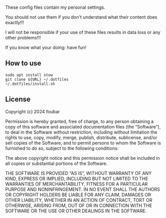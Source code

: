 These config files contain my personal settings.

You should not use them if you don't understand what their content does exactly!!!

I will not be responsible if your use of these files results in data loss or any other problems!!!

If you know what your doing: have fun!

How to use
----------
```
sudo apt install stow
git clone ${URL} ~/.dotfiles
~/.dotfiles/install.sh
```

License
-------

Copyright (c) 2024 foubar

Permission is hereby granted, free of charge, to any person obtaining a copy of this software and associated documentation files (the “Software”), to deal in the Software without restriction, including without limitation the rights to use, copy, modify, merge, publish, distribute, sublicense, and/or sell copies of the Software, and to permit persons to whom the Software is furnished to do so, subject to the following conditions:

The above copyright notice and this permission notice shall be included in all copies or substantial portions of the Software.

THE SOFTWARE IS PROVIDED “AS IS”, WITHOUT WARRANTY OF ANY KIND, EXPRESS OR IMPLIED, INCLUDING BUT NOT LIMITED TO THE WARRANTIES OF MERCHANTABILITY, FITNESS FOR A PARTICULAR PURPOSE AND NONINFRINGEMENT. IN NO EVENT SHALL THE AUTHORS OR COPYRIGHT HOLDERS BE LIABLE FOR ANY CLAIM, DAMAGES OR OTHER LIABILITY, WHETHER IN AN ACTION OF CONTRACT, TORT OR OTHERWISE, ARISING FROM, OUT OF OR IN CONNECTION WITH THE SOFTWARE OR THE USE OR OTHER DEALINGS IN THE SOFTWARE.
